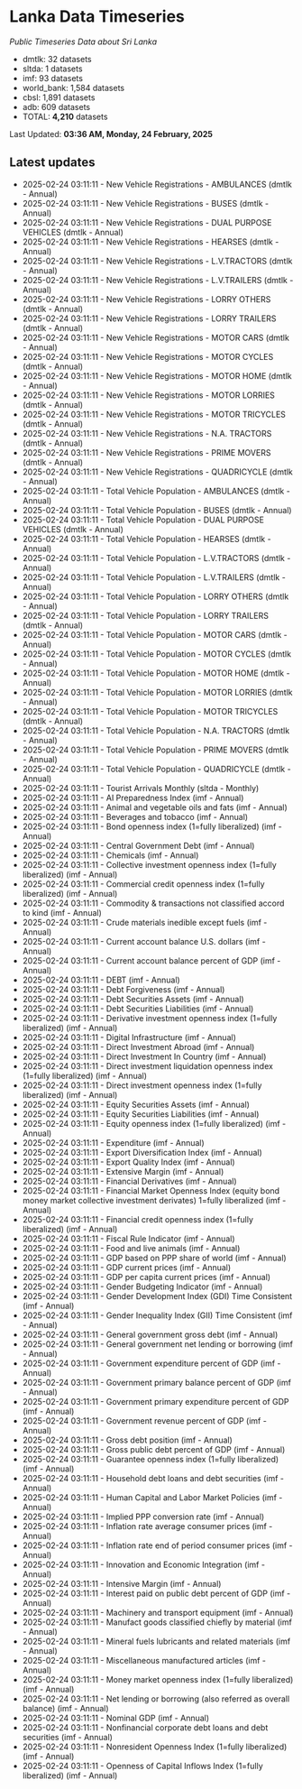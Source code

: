 # Lanka Data Timeseries
*Public Timeseries Data about Sri Lanka*

* dmtlk: 32 datasets
* sltda: 1 datasets
* imf: 93 datasets
* world_bank: 1,584 datasets
* cbsl: 1,891 datasets
* adb: 609 datasets
* TOTAL: **4,210** datasets

Last Updated: **03:36 AM, Monday, 24 February, 2025**

## Latest updates

* 2025-02-24 03:11:11 - New Vehicle Registrations - AMBULANCES (dmtlk - Annual)
* 2025-02-24 03:11:11 - New Vehicle Registrations - BUSES (dmtlk - Annual)
* 2025-02-24 03:11:11 - New Vehicle Registrations - DUAL PURPOSE VEHICLES (dmtlk - Annual)
* 2025-02-24 03:11:11 - New Vehicle Registrations - HEARSES (dmtlk - Annual)
* 2025-02-24 03:11:11 - New Vehicle Registrations - L.V.TRACTORS (dmtlk - Annual)
* 2025-02-24 03:11:11 - New Vehicle Registrations - L.V.TRAILERS (dmtlk - Annual)
* 2025-02-24 03:11:11 - New Vehicle Registrations - LORRY OTHERS (dmtlk - Annual)
* 2025-02-24 03:11:11 - New Vehicle Registrations - LORRY TRAILERS (dmtlk - Annual)
* 2025-02-24 03:11:11 - New Vehicle Registrations - MOTOR CARS (dmtlk - Annual)
* 2025-02-24 03:11:11 - New Vehicle Registrations - MOTOR CYCLES (dmtlk - Annual)
* 2025-02-24 03:11:11 - New Vehicle Registrations - MOTOR HOME (dmtlk - Annual)
* 2025-02-24 03:11:11 - New Vehicle Registrations - MOTOR LORRIES (dmtlk - Annual)
* 2025-02-24 03:11:11 - New Vehicle Registrations - MOTOR TRICYCLES (dmtlk - Annual)
* 2025-02-24 03:11:11 - New Vehicle Registrations - N.A. TRACTORS (dmtlk - Annual)
* 2025-02-24 03:11:11 - New Vehicle Registrations - PRIME MOVERS (dmtlk - Annual)
* 2025-02-24 03:11:11 - New Vehicle Registrations - QUADRICYCLE (dmtlk - Annual)
* 2025-02-24 03:11:11 - Total Vehicle Population - AMBULANCES (dmtlk - Annual)
* 2025-02-24 03:11:11 - Total Vehicle Population - BUSES (dmtlk - Annual)
* 2025-02-24 03:11:11 - Total Vehicle Population - DUAL PURPOSE VEHICLES (dmtlk - Annual)
* 2025-02-24 03:11:11 - Total Vehicle Population - HEARSES (dmtlk - Annual)
* 2025-02-24 03:11:11 - Total Vehicle Population - L.V.TRACTORS (dmtlk - Annual)
* 2025-02-24 03:11:11 - Total Vehicle Population - L.V.TRAILERS (dmtlk - Annual)
* 2025-02-24 03:11:11 - Total Vehicle Population - LORRY OTHERS (dmtlk - Annual)
* 2025-02-24 03:11:11 - Total Vehicle Population - LORRY TRAILERS (dmtlk - Annual)
* 2025-02-24 03:11:11 - Total Vehicle Population - MOTOR CARS (dmtlk - Annual)
* 2025-02-24 03:11:11 - Total Vehicle Population - MOTOR CYCLES (dmtlk - Annual)
* 2025-02-24 03:11:11 - Total Vehicle Population - MOTOR HOME (dmtlk - Annual)
* 2025-02-24 03:11:11 - Total Vehicle Population - MOTOR LORRIES (dmtlk - Annual)
* 2025-02-24 03:11:11 - Total Vehicle Population - MOTOR TRICYCLES (dmtlk - Annual)
* 2025-02-24 03:11:11 - Total Vehicle Population - N.A. TRACTORS (dmtlk - Annual)
* 2025-02-24 03:11:11 - Total Vehicle Population - PRIME MOVERS (dmtlk - Annual)
* 2025-02-24 03:11:11 - Total Vehicle Population - QUADRICYCLE (dmtlk - Annual)
* 2025-02-24 03:11:11 - Tourist Arrivals Monthly (sltda - Monthly)
* 2025-02-24 03:11:11 - AI Preparedness Index (imf - Annual)
* 2025-02-24 03:11:11 - Animal and vegetable oils and fats (imf - Annual)
* 2025-02-24 03:11:11 - Beverages and tobacco (imf - Annual)
* 2025-02-24 03:11:11 - Bond openness index (1=fully liberalized) (imf - Annual)
* 2025-02-24 03:11:11 - Central Government Debt (imf - Annual)
* 2025-02-24 03:11:11 - Chemicals (imf - Annual)
* 2025-02-24 03:11:11 - Collective investment openness index (1=fully liberalized) (imf - Annual)
* 2025-02-24 03:11:11 - Commercial credit openness index (1=fully liberalized) (imf - Annual)
* 2025-02-24 03:11:11 - Commodity & transactions not classified accord to kind (imf - Annual)
* 2025-02-24 03:11:11 - Crude materials inedible except fuels (imf - Annual)
* 2025-02-24 03:11:11 - Current account balance U.S. dollars (imf - Annual)
* 2025-02-24 03:11:11 - Current account balance percent of GDP (imf - Annual)
* 2025-02-24 03:11:11 - DEBT (imf - Annual)
* 2025-02-24 03:11:11 - Debt Forgiveness (imf - Annual)
* 2025-02-24 03:11:11 - Debt Securities Assets (imf - Annual)
* 2025-02-24 03:11:11 - Debt Securities Liabilities (imf - Annual)
* 2025-02-24 03:11:11 - Derivative investment openness index (1=fully liberalized) (imf - Annual)
* 2025-02-24 03:11:11 - Digital Infrastructure (imf - Annual)
* 2025-02-24 03:11:11 - Direct Investment Abroad (imf - Annual)
* 2025-02-24 03:11:11 - Direct Investment In Country (imf - Annual)
* 2025-02-24 03:11:11 - Direct investment liquidation openness index (1=fully liberalized) (imf - Annual)
* 2025-02-24 03:11:11 - Direct investment openness index (1=fully liberalized) (imf - Annual)
* 2025-02-24 03:11:11 - Equity Securities Assets (imf - Annual)
* 2025-02-24 03:11:11 - Equity Securities Liabilities (imf - Annual)
* 2025-02-24 03:11:11 - Equity openness index (1=fully liberalized) (imf - Annual)
* 2025-02-24 03:11:11 - Expenditure (imf - Annual)
* 2025-02-24 03:11:11 - Export Diversification Index (imf - Annual)
* 2025-02-24 03:11:11 - Export Quality Index (imf - Annual)
* 2025-02-24 03:11:11 - Extensive Margin (imf - Annual)
* 2025-02-24 03:11:11 - Financial Derivatives (imf - Annual)
* 2025-02-24 03:11:11 - Financial Market Openness Index (equity bond money market collective investment derivates) 1=fully liberalized (imf - Annual)
* 2025-02-24 03:11:11 - Financial credit openness index (1=fully liberalized) (imf - Annual)
* 2025-02-24 03:11:11 - Fiscal Rule Indicator (imf - Annual)
* 2025-02-24 03:11:11 - Food and live animals (imf - Annual)
* 2025-02-24 03:11:11 - GDP based on PPP share of world (imf - Annual)
* 2025-02-24 03:11:11 - GDP current prices (imf - Annual)
* 2025-02-24 03:11:11 - GDP per capita current prices (imf - Annual)
* 2025-02-24 03:11:11 - Gender Budgeting Indicator (imf - Annual)
* 2025-02-24 03:11:11 - Gender Development Index (GDI) Time Consistent (imf - Annual)
* 2025-02-24 03:11:11 - Gender Inequality Index (GII) Time Consistent (imf - Annual)
* 2025-02-24 03:11:11 - General government gross debt (imf - Annual)
* 2025-02-24 03:11:11 - General government net lending or borrowing (imf - Annual)
* 2025-02-24 03:11:11 - Government expenditure percent of GDP (imf - Annual)
* 2025-02-24 03:11:11 - Government primary balance percent of GDP (imf - Annual)
* 2025-02-24 03:11:11 - Government primary expenditure percent of GDP (imf - Annual)
* 2025-02-24 03:11:11 - Government revenue percent of GDP (imf - Annual)
* 2025-02-24 03:11:11 - Gross debt position (imf - Annual)
* 2025-02-24 03:11:11 - Gross public debt percent of GDP (imf - Annual)
* 2025-02-24 03:11:11 - Guarantee openness index (1=fully liberalized) (imf - Annual)
* 2025-02-24 03:11:11 - Household debt loans and debt securities (imf - Annual)
* 2025-02-24 03:11:11 - Human Capital and Labor Market Policies (imf - Annual)
* 2025-02-24 03:11:11 - Implied PPP conversion rate (imf - Annual)
* 2025-02-24 03:11:11 - Inflation rate average consumer prices (imf - Annual)
* 2025-02-24 03:11:11 - Inflation rate end of period consumer prices (imf - Annual)
* 2025-02-24 03:11:11 - Innovation and Economic Integration (imf - Annual)
* 2025-02-24 03:11:11 - Intensive Margin (imf - Annual)
* 2025-02-24 03:11:11 - Interest paid on public debt percent of GDP (imf - Annual)
* 2025-02-24 03:11:11 - Machinery and transport equipment (imf - Annual)
* 2025-02-24 03:11:11 - Manufact goods classified chiefly by material (imf - Annual)
* 2025-02-24 03:11:11 - Mineral fuels lubricants and related materials (imf - Annual)
* 2025-02-24 03:11:11 - Miscellaneous manufactured articles (imf - Annual)
* 2025-02-24 03:11:11 - Money market openness index (1=fully liberalized) (imf - Annual)
* 2025-02-24 03:11:11 - Net lending or borrowing (also referred as overall balance) (imf - Annual)
* 2025-02-24 03:11:11 - Nominal GDP (imf - Annual)
* 2025-02-24 03:11:11 - Nonfinancial corporate debt loans and debt securities (imf - Annual)
* 2025-02-24 03:11:11 - Nonresident Openness Index (1=fully liberalized) (imf - Annual)
* 2025-02-24 03:11:11 - Openness of Capital Inflows Index (1=fully liberalized) (imf - Annual)
